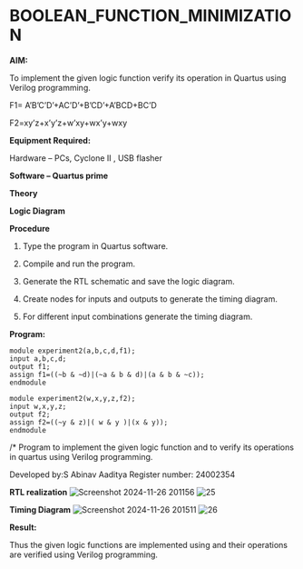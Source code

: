 # BOOLEAN_FUNCTION_MINIMIZATION

**AIM:**

To implement the given logic function verify its operation in Quartus using Verilog programming.

F1= A’B’C’D’+AC’D’+B’CD’+A’BCD+BC’D 

F2=xy’z+x’y’z+w’xy+wx’y+wxy

**Equipment Required:**

Hardware – PCs, Cyclone II , USB flasher

**Software – Quartus prime**

**Theory**

**Logic Diagram**

**Procedure**

1.	Type the program in Quartus software.

2.	Compile and run the program.

3.	Generate the RTL schematic and save the logic diagram.

4.	Create nodes for inputs and outputs to generate the timing diagram.

5.	For different input combinations generate the timing diagram.


**Program:**
```
module experiment2(a,b,c,d,f1);
input a,b,c,d;
output f1;
assign f1=((~b & ~d)|(~a & b & d)|(a & b & ~c));
endmodule

module experiment2(w,x,y,z,f2);
input w,x,y,z;
output f2;
assign f2=((~y & z)|( w & y )|(x & y));
endmodule
```
/* Program to implement the given logic function and to verify its operations in quartus using Verilog programming. 

Developed by:S Abinav Aaditya
Register number: 24002354


**RTL realization**
![Screenshot 2024-11-26 201156](https://github.com/user-attachments/assets/0b42be40-cd5b-49fe-b24c-b19b0e1e11f2)
![25](https://github.com/user-attachments/assets/b7a08d50-0655-43f4-a0ea-390c1f578473)

**Timing Diagram**
![Screenshot 2024-11-26 201511](https://github.com/user-attachments/assets/b0d309ff-5c4b-44d9-9723-5839488e3442)
![26](https://github.com/user-attachments/assets/274743d7-ae0f-4908-aafe-773edce6dce8)

**Result:**

Thus the given logic functions are implemented using and their operations are verified using Verilog programming.

